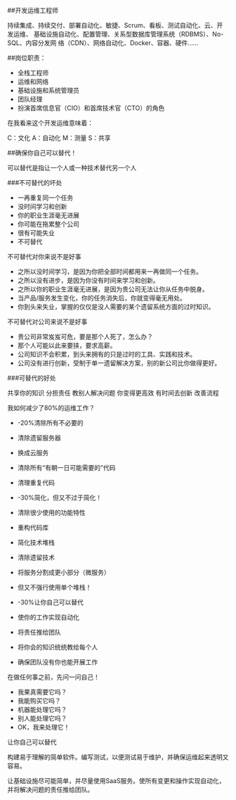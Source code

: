 
##开发运维工程师

持续集成、持续交付、部署自动化、敏捷、Scrum、看板、测试自动化、云、开发运维、
基础设施自动化、配置管理、关系型数据库管理系统（RDBMS）、No-SQL、内容分发网
络（CDN）、网络自动化、Docker、容器、硬件……

##岗位职责：

* 全栈工程师
* 运维和网络
* 基础设施和系统管理员
* 团队经理
* 扮演首席信息官（CIO）和首席技术官（CTO）的角色

在我看来这个开发运维意味着：

C：文化
A：自动化
M：测量
S：共享

##确保你自己可以替代！

可以替代是指让一个人或一种技术替代另一个人

###不可替代的坏处

* 一再重复同一个任务
* 没时间学习和创新　　
* 你的职业生涯毫无进展
* 你可能在拖累整个公司　
* 很有可能失业
* 不可替代

不可替代对你来说不是好事

* 之所以没时间学习，是因为你把全部时间都用来一再做同一个任务。
* 之所以没有进步，是因为你没有时间来学习和创新。
* 之所以你的职业生涯毫无进展，是因为贵公司无法让你从任务中脱身。
* 当产品/服务发生变化，你的任务消失后，你就变得毫无用处。
* 你到头来失业，掌握的仅仅是没人需要的某个遗留系统方面的过时知识。

不可替代对公司来说不是好事

* 贵公司非常岌岌可危，要是那个人死了，怎么办？
* 那个人可能以此来要挟，要求高薪。
* 公司知识不会积累，到头来拥有的只是过时的工具、实践和技术。
* 公司没有进行创新，受制于单一遗留解决方案，别的新公司比你做得更好。

###可替代的好处

共享你的知识
分担责任
教别人解决问题
你变得更高效
有时间去创新
改善流程


我如何减少了80%的运维工作？

* -20%清除所有不必要的
* 清除遗留服务器
* 换成云服务
* 清除所有“有朝一日可能需要的”代码
* 清理重复代码

* -30%简化，但又不过于简化！
* 清除很少使用的功能特性
* 重构代码库
* 简化技术堆栈
* 清除遗留技术
* 将服务分割成更小部分（微服务）
* 但又不强行使用单个堆栈！

* -30%让你自己可以替代
* 使你的工作实现自动化
* 将责任推给团队
* 将你会的知识统统教给每个人
* 确保团队没有你也能开展工作



在做任何事之前，先问一问自己！

* 我果真需要它吗？
* 我能购买它吗？
* 机器能处理它吗？
* 别人能处理它吗？
* OK，我来处理它！


让你自己可以替代

构建易于理解的简单软件。编写测试，以便测试易于维护，并确保运维起来透明又容易。

让基础设施尽可能简单，并尽量使用SaaS服务。使所有变更和操作实现自动化，并将解决问题的责任推给团队。
